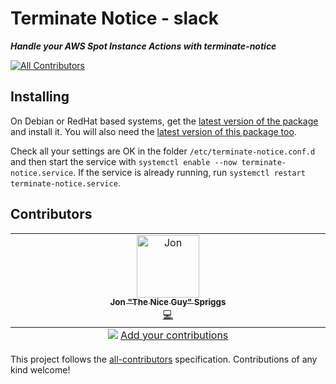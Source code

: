 # Terminate Notice - slack

___Handle your AWS Spot Instance Actions with terminate-notice___

<!-- ALL-CONTRIBUTORS-BADGE:START - Do not remove or modify this section -->
[![All Contributors](https://img.shields.io/badge/all_contributors-1-orange.svg?style=flat-square)](#contributors-)
<!-- ALL-CONTRIBUTORS-BADGE:END -->

## Installing

On Debian or RedHat based systems, get the 
[latest version of the package](https://github.com/terminate-notice/terminate-notice/releases/latest)
and install it. You will also need the
[latest version of this package too](https://github.com/terminate-notice/terminate-notice-slack/releases/latest).

Check all your settings are OK in the folder `/etc/terminate-notice.conf.d`
and then start the service with
`systemctl enable --now terminate-notice.service`. If the service is already
running, run `systemctl restart terminate-notice.service`.

## Contributors

<!-- ALL-CONTRIBUTORS-LIST:START - Do not remove or modify this section -->
<!-- prettier-ignore-start -->
<!-- markdownlint-disable -->
<table>
  <tbody>
    <tr>
      <td align="center" valign="top" width="14.28%"><a href="https://jon.sprig.gs/"><img src="https://avatars.githubusercontent.com/u/228671?v=4?s=100" width="100px;" alt="Jon "The Nice Guy" Spriggs"/><br /><sub><b>Jon "The Nice Guy" Spriggs</b></sub></a><br /><a href="https://github.com/terminate-notice/YOUR_REPO/commits?author=JonTheNiceGuy" title="Code">💻</a></td>
    </tr>
  </tbody>
  <tfoot>
    <tr>
      <td align="center" size="13px" colspan="7">
        <img src="https://raw.githubusercontent.com/all-contributors/all-contributors-cli/1b8533af435da9854653492b1327a23a4dbd0a10/assets/logo-small.svg">
          <a href="https://all-contributors.js.org/docs/en/bot/usage">Add your contributions</a>
        </img>
      </td>
    </tr>
  </tfoot>
</table>

<!-- markdownlint-restore -->
<!-- prettier-ignore-end -->

<!-- ALL-CONTRIBUTORS-LIST:END -->

This project follows the [all-contributors](https://github.com/all-contributors/all-contributors) specification. Contributions of any kind welcome!